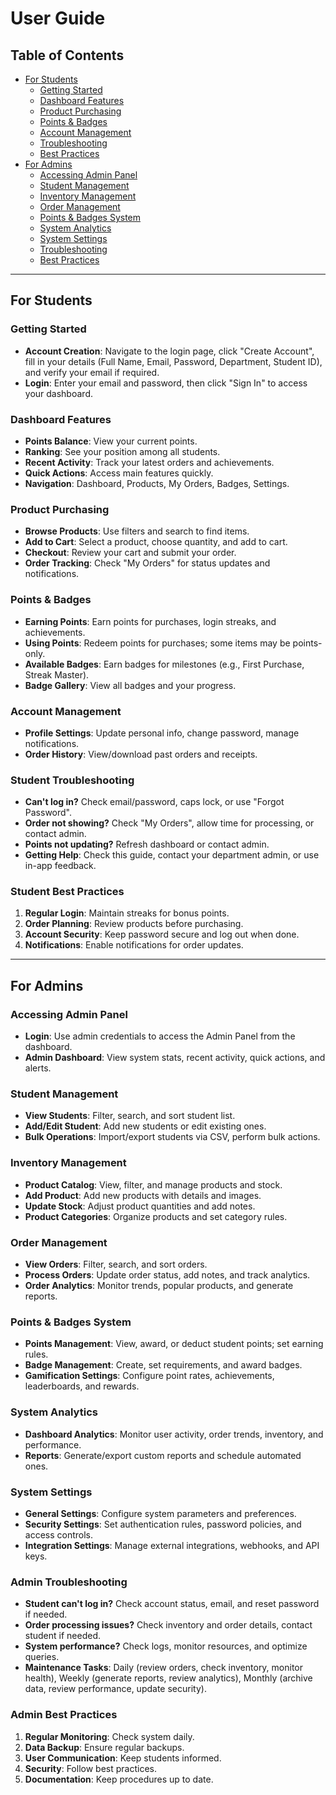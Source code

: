 # User Guide

## Table of Contents
- [For Students](#for-students)
  - [Getting Started](#getting-started)
  - [Dashboard Features](#dashboard-features)
  - [Product Purchasing](#product-purchasing)
  - [Points & Badges](#points--badges)
  - [Account Management](#account-management)
  - [Troubleshooting](#student-troubleshooting)
  - [Best Practices](#student-best-practices)
- [For Admins](#for-admins)
  - [Accessing Admin Panel](#accessing-admin-panel)
  - [Student Management](#student-management)
  - [Inventory Management](#inventory-management)
  - [Order Management](#order-management)
  - [Points & Badges System](#points--badges-system)
  - [System Analytics](#system-analytics)
  - [System Settings](#system-settings)
  - [Troubleshooting](#admin-troubleshooting)
  - [Best Practices](#admin-best-practices)

---

## For Students

### Getting Started
- **Account Creation**: Navigate to the login page, click "Create Account", fill in your details (Full Name, Email, Password, Department, Student ID), and verify your email if required.
- **Login**: Enter your email and password, then click "Sign In" to access your dashboard.

### Dashboard Features
- **Points Balance**: View your current points.
- **Ranking**: See your position among all students.
- **Recent Activity**: Track your latest orders and achievements.
- **Quick Actions**: Access main features quickly.
- **Navigation**: Dashboard, Products, My Orders, Badges, Settings.

### Product Purchasing
- **Browse Products**: Use filters and search to find items.
- **Add to Cart**: Select a product, choose quantity, and add to cart.
- **Checkout**: Review your cart and submit your order.
- **Order Tracking**: Check "My Orders" for status updates and notifications.

### Points & Badges
- **Earning Points**: Earn points for purchases, login streaks, and achievements.
- **Using Points**: Redeem points for purchases; some items may be points-only.
- **Available Badges**: Earn badges for milestones (e.g., First Purchase, Streak Master).
- **Badge Gallery**: View all badges and your progress.

### Account Management
- **Profile Settings**: Update personal info, change password, manage notifications.
- **Order History**: View/download past orders and receipts.

### Student Troubleshooting
- **Can't log in?** Check email/password, caps lock, or use "Forgot Password".
- **Order not showing?** Check "My Orders", allow time for processing, or contact admin.
- **Points not updating?** Refresh dashboard or contact admin.
- **Getting Help**: Check this guide, contact your department admin, or use in-app feedback.

### Student Best Practices
1. **Regular Login**: Maintain streaks for bonus points.
2. **Order Planning**: Review products before purchasing.
3. **Account Security**: Keep password secure and log out when done.
4. **Notifications**: Enable notifications for order updates.

---

## For Admins

### Accessing Admin Panel
- **Login**: Use admin credentials to access the Admin Panel from the dashboard.
- **Admin Dashboard**: View system stats, recent activity, quick actions, and alerts.

### Student Management
- **View Students**: Filter, search, and sort student list.
- **Add/Edit Student**: Add new students or edit existing ones.
- **Bulk Operations**: Import/export students via CSV, perform bulk actions.

### Inventory Management
- **Product Catalog**: View, filter, and manage products and stock.
- **Add Product**: Add new products with details and images.
- **Update Stock**: Adjust product quantities and add notes.
- **Product Categories**: Organize products and set category rules.

### Order Management
- **View Orders**: Filter, search, and sort orders.
- **Process Orders**: Update order status, add notes, and track analytics.
- **Order Analytics**: Monitor trends, popular products, and generate reports.

### Points & Badges System
- **Points Management**: View, award, or deduct student points; set earning rules.
- **Badge Management**: Create, set requirements, and award badges.
- **Gamification Settings**: Configure point rates, achievements, leaderboards, and rewards.

### System Analytics
- **Dashboard Analytics**: Monitor user activity, order trends, inventory, and performance.
- **Reports**: Generate/export custom reports and schedule automated ones.

### System Settings
- **General Settings**: Configure system parameters and preferences.
- **Security Settings**: Set authentication rules, password policies, and access controls.
- **Integration Settings**: Manage external integrations, webhooks, and API keys.

### Admin Troubleshooting
- **Student can't log in?** Check account status, email, and reset password if needed.
- **Order processing issues?** Check inventory and order details, contact student if needed.
- **System performance?** Check logs, monitor resources, and optimize queries.
- **Maintenance Tasks**: Daily (review orders, check inventory, monitor health), Weekly (generate reports, review analytics), Monthly (archive data, review performance, update security).

### Admin Best Practices
1. **Regular Monitoring**: Check system daily.
2. **Data Backup**: Ensure regular backups.
3. **User Communication**: Keep students informed.
4. **Security**: Follow best practices.
5. **Documentation**: Keep procedures up to date. 